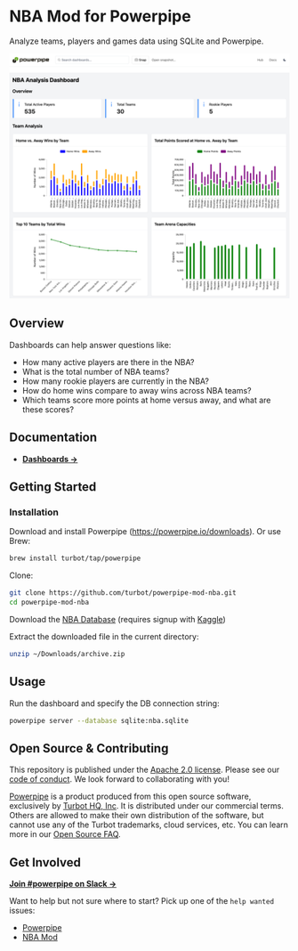 # NBA Mod for Powerpipe

Analyze teams, players and games data using SQLite and Powerpipe.

![image](https://github.com/turbot/powerpipe-mod-nba/blob/nba/docs/nba_dashboard_screenshot.png)

## Overview

Dashboards can help answer questions like:

- How many active players are there in the NBA?
- What is the total number of NBA teams?
- How many rookie players are currently in the NBA?
- How do home wins compare to away wins across NBA teams?
- Which teams score more points at home versus away, and what are these scores?

## Documentation

- **[Dashboards →](https://hub.powerpipe.io/mods/turbot/nba/dashboards)**

## Getting Started

### Installation

Download and install Powerpipe (https://powerpipe.io/downloads). Or use Brew:

```sh
brew install turbot/tap/powerpipe
```

Clone:

```sh
git clone https://github.com/turbot/powerpipe-mod-nba.git
cd powerpipe-mod-nba
```

Download the [NBA Database](https://www.kaggle.com/datasets/wyattowalsh/basketball/versions/231) (requires signup with [Kaggle](https://www.kaggle.com/))

Extract the downloaded file in the current directory:

```sh
unzip ~/Downloads/archive.zip
```

## Usage

Run the dashboard and specify the DB connection string:

```sh
powerpipe server --database sqlite:nba.sqlite
```

## Open Source & Contributing

This repository is published under the [Apache 2.0 license](https://www.apache.org/licenses/LICENSE-2.0). Please see our [code of conduct](https://github.com/turbot/.github/blob/main/CODE_OF_CONDUCT.md). We look forward to collaborating with you!

[Powerpipe](https://powerpipe.io) is a product produced from this open source software, exclusively by [Turbot HQ, Inc](https://turbot.com). It is distributed under our commercial terms. Others are allowed to make their own distribution of the software, but cannot use any of the Turbot trademarks, cloud services, etc. You can learn more in our [Open Source FAQ](https://turbot.com/open-source).

## Get Involved

**[Join #powerpipe on Slack →](https://powerpipe.io/community/join)**

Want to help but not sure where to start? Pick up one of the `help wanted` issues:

- [Powerpipe](https://github.com/turbot/powerpipe/labels/help%20wanted)
- [NBA Mod](https://github.com/turbot/powerpipe-mod-nba/labels/help%20wanted)
